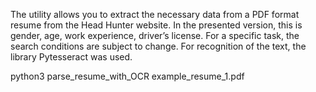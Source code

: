 The utility allows you to extract the necessary data from a PDF format resume from the Head Hunter website. In the presented version, this is gender, age, work experience, driver’s license. For a specific task, the search conditions are subject to change.
For recognition of the text, the library Pytesseract was used.



python3 parse_resume_with_OCR example_resume_1.pdf
